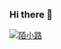 ### Hi there 👋

[![陌小路](https://github-readme-stats.vercel.app/api?username=STDSuperman&layout=compact&show_icons=true&theme=highcontrast&hide=stars)](https://github.com/STDSuperman)
